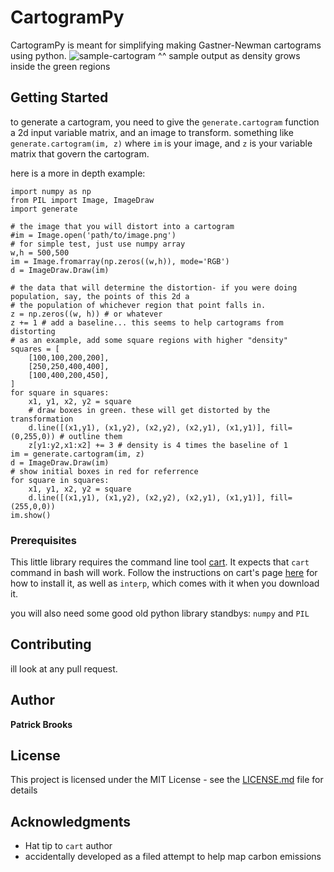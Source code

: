 # CartogramPy

CartogramPy is meant for simplifying making Gastner-Newman cartograms using python.
![sample-cartogram](https://github.com/kittles/cartogrampy/blob/master/sample_cartogram.gif)
^^ sample output as density grows inside the green regions

## Getting Started

to generate a cartogram, you need to give the `generate.cartogram` function a 2d input variable matrix, and an image to transform. something like `generate.cartogram(im, z)` where `im` is your image, and `z` is your variable matrix that govern the cartogram.

here is a more in depth example:

```
import numpy as np                                                              
from PIL import Image, ImageDraw                                                
import generate                                                                 
                                                                                
# the image that you will distort into a cartogram                              
#im = Image.open('path/to/image.png')                                           
# for simple test, just use numpy array                                         
w,h = 500,500                                                                   
im = Image.fromarray(np.zeros((w,h)), mode='RGB')                               
d = ImageDraw.Draw(im)                                                          
                                                                                
# the data that will determine the distortion- if you were doing population, say, the points of this 2d a
# the population of whichever region that point falls in.                       
z = np.zeros((w, h)) # or whatever                                              
z += 1 # add a baseline... this seems to help cartograms from distorting        
# as an example, add some square regions with higher "density"                  
squares = [                                                                     
    [100,100,200,200],                                                          
    [250,250,400,400],                                                          
    [100,400,200,450],                                                          
]                                                                               
for square in squares:                                                          
    x1, y1, x2, y2 = square                                                     
    # draw boxes in green. these will get distorted by the transformation                                
    d.line([(x1,y1), (x1,y2), (x2,y2), (x2,y1), (x1,y1)], fill=(0,255,0)) # outline them
    z[y1:y2,x1:x2] += 3 # density is 4 times the baseline of 1                  
im = generate.cartogram(im, z)                                                  
d = ImageDraw.Draw(im)                                                          
# show initial boxes in red for referrence                                      
for square in squares:                                                          
    x1, y1, x2, y2 = square                                                     
    d.line([(x1,y1), (x1,y2), (x2,y2), (x2,y1), (x1,y1)], fill=(255,0,0))       
im.show() 
```

### Prerequisites

This little library requires the command line tool [cart](http://www-personal.umich.edu/~mejn/cart/doc/). It expects that
`cart` command in bash will work. Follow the instructions on cart's page [here](http://www-personal.umich.edu/~mejn/cart/doc/) for how to install it,
as well as `interp`, which comes with it when you download it.

you will also need some good old python library standbys: `numpy` and `PIL`

## Contributing

ill look at any pull request.

## Author

**Patrick Brooks** 

## License

This project is licensed under the MIT License - see the [LICENSE.md](LICENSE.md) file for details

## Acknowledgments

* Hat tip to `cart` author
* accidentally developed as a filed attempt to help map carbon emissions
